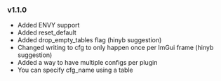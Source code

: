 ### v1.1.0
* Added ENVY support
* Added reset_default
* Added drop_empty_tables flag (hinyb suggestion)
* Changed writing to cfg to only happen once per ImGui frame (hinyb suggestion)
* Added a way to have multiple configs per plugin
* You can specify cfg_name using a table